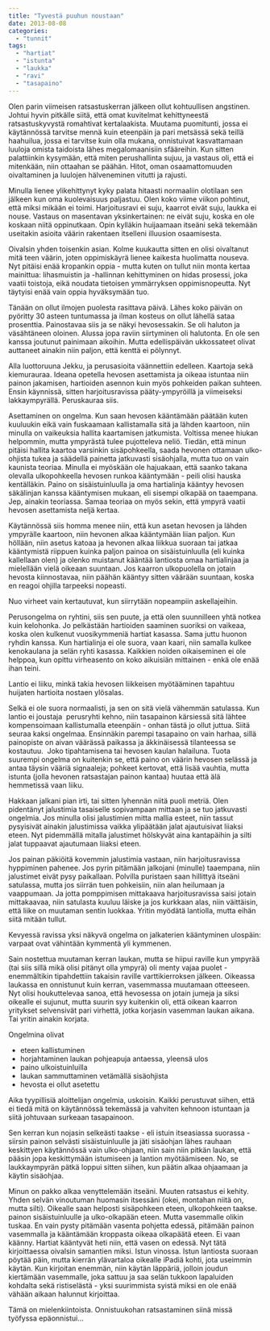 ```yaml
---
title: "Tyvestä puuhun noustaan"
date: 2013-08-08
categories: 
  - "tunnit"
tags: 
  - "hartiat"
  - "istunta"
  - "laukka"
  - "ravi"
  - "tasapaino"
---
```


Olen parin viimeisen ratsastuskerran jälkeen ollut kohtuullisen angstinen. Johtui hyvin pitkälle siitä, että omat kuvitelmat kehittyneestä ratsastuskyvystä romahtivat kertalaakista. Muutama puomitunti, jossa ei käytännössä tarvitse mennä kuin eteenpäin ja pari metsässä sekä teillä haahuilua, jossa ei tarvitse kuin olla mukana, onnistuivat kasvattamaan luuloja omista taidoista lähes megalomaanisiin sfääreihin. Kun sitten palattiinkin kysymään, että miten perushallinta sujuu, ja vastaus oli, että ei mitenkään, niin ottaahan se päähän. Hitot, oman osaamattomuuden oivaltaminen ja luulojen hälveneminen vitutti ja rajusti.

<!--more-->

Minulla lienee ylikehittynyt kyky palata hitaasti normaaliin olotilaan sen jälkeen kun oma kuolevaisuus paljastuu. Olen koko viime viikon pohtinut, että miksi mikään ei toimi. Harjoitusravi ei suju, kaarrot eivät suju, laukka ei nouse. Vastaus on masentavan yksinkertainen: ne eivät suju, koska en ole koskaan niitä oppinutkaan. Opin kylläkin huijaamaan itseäni sekä tekemään useitakin asioita väärin rakentaen itselleni illuusion osaamisesta.

Oivalsin yhden toisenkin asian. Kolme kuukautta sitten en olisi oivaltanut mitä teen väärin, joten oppimiskäyrä lienee kaikesta huolimatta nouseva. Nyt pitäisi enää kropankin oppia - mutta kuten on tullut niin monta kertaa mainittua: lihasmuistin ja -hallinnan kehittyminen on hidas prosessi, joka vaatii toistoja, eikä noudata tietoisen ymmärryksen oppimisnopeutta. Nyt täytyisi enää vain oppia hyväksymään tuo.

Tänään on ollut ilmojen puolesta rasittava päivä. Lähes koko päivän on pyöritty 30 asteen tuntumassa ja ilman kosteus on ollut lähellä sataa prosenttia. Painostavaa siis ja se näkyi hevosessakin. Se oli haluton ja väsähtäneen oloinen. Alussa jopa raviin siirtyminen oli halutonta. En ole sen kanssa joutunut painimaan aikoihin. Mutta edellispäivän ukkossateet olivat auttaneet ainakin niin paljon, että kenttä ei pölynnyt.

Alla luottoruuna Jekku, ja perusasioita väännettiin edelleen. Kaartoja sekä kiemurauraa. Ideana opetella hevosen asettamista ja oikeaa istuntaa niin painon jakamisen, hartioiden asennon kuin myös pohkeiden paikan suhteen. Ensin käynnissä, sitten harjoitusravissa pääty-ympyröillä ja viimeiseksi lakkaympyrällä. Peruskauraa siis.

Asettaminen on ongelma. Kun saan hevosen kääntämään päätään kuten kuuluukin eikä vain fuskaamaan kallistamalla sitä ja lähden kaartoon, niin minulla on vaikeuksia hallita kaartamisen jatkumista. Voltissa menee hiukan helpommin, mutta ympyrästä tulee pujotteleva neliö. Tiedän, että minun pitäisi hallita kaartoa varsinkin sisäpohkeella, saada hevonen ottamaan ulko-ohjista tukea ja säädellä painetta jatkuvasti sisäohjalla, mutta tuo on vain kaunista teoriaa. Minulla ei myöskään ole hajuakaan, että saanko takana olevalla ulkopohkeella hevosen runkoa kääntymään - peili olisi hauska kentälläkin. Paino on sisäistuinluulla ja oma hartialinja kääntyy hevosen säkälinjan kanssa kääntymisen mukaan, eli sisempi olkapää on taaempana. Jep, ainakin teoriassa. Samaa teoriaa on myös sekin, että ympyrä vaatii hevosen asettamista neljä kertaa.

Käytännössä siis homma menee niin, että kun asetan hevosen ja lähden ympyrälle kaartoon, niin hevonen alkaa kääntymään liian paljon. Kun höllään, niin asetus katoaa ja hevonen alkaa liikkua suoraan tai jatkaa kääntymistä riippuen kuinka paljon painoa on sisäistuinluulla (eli kuinka kallellaan olen) ja olenko muistanut kääntää lantiosta omaa hartialinjaa ja mielellään vielä oikeaan suuntaan. Jos kaarron ulkopuolella on jotain hevosta kiinnostavaa, niin päähän kääntyy sitten väärään suuntaan, koska en reagoi ohjilla tarpeeksi nopeasti.

Nuo virheet vain kertautuvat, kun siirrytään nopeampiin askellajeihin.

Perusongelma on ryhtini, siis sen puute, ja että olen suunnilleen yhtä notkea kuin kelohonka. Jo pelkästään hartioiden saaminen suoriksi on vaikeaa, koska olen kulkenut vuosikymmeniä hartiat kasassa. Sama juttu huonon ryhdin kanssa. Kun hartialinja ei ole suora, vaan kaari, niin samalla kulkee kenokaulana ja selän ryhti kasassa. Kaikkien noiden oikaiseminen ei ole helppoa, kun opittu virheasento on koko aikuisiän mittainen - enkä ole enää ihan teini.

Lantio ei liiku, minkä takia hevosen liikkeisen myötääminen tapahtuu huijaten hartioita nostaen ylösalas.

Selkä ei ole suora normaalisti, ja sen on sitä vielä vähemmän satulassa. Kun lantio ei joustaja  perusryhti kehno, niin tasapainon kärsiessä sitä lähtee kompensoimaan kallistumalla eteenpäin - onhan tästä jo ollut juttua. Siitä seuraa kaksi ongelmaa. Ensinnäkin parempi tasapaino on vain harhaa, sillä painopiste on aivan väärässä paikassa ja äkkinäisessä tilanteessa se kostautuu.  Joko tipahtamisena tai hevosen kaulan halailuna. Tuota suurempi ongelma on kuitenkin se, että paino on väärin hevosen selässä ja antaa täysin vääriä signaaleja; pohkeet kertovat, että lisää vauhtia, mutta istunta (jolla hevonen ratsastajan painon kantaa) huutaa että älä hemmetissä vaan liiku.

Hakkaan jalkani pian irti, tai sitten lyhennän niitä puoli metriä. Olen pidentänyt jalustimia tasaiselle sopivampaan mittaan ja se tuo jatkuvasti ongelmia. Jos minulla olisi jalustimien mitta mallia esteet, niin tassut pysyisivät ainakin jalustimissa vaikka ylipäätään jalat ajautuisivat liiaksi eteen. Nyt pidemmällä mitalla jalustimet hölskyvät aina kantapäihin ja silti jalat tuppaavat ajautumaan liiaksi eteen.

Jos painan päkiöitä kovemmin jalustimia vastaan, niin harjoitusravissa hyppiminen pahenee. Jos pyrin pitämään jalkojani (minulle) taaempana, niin jalustimet eivät pysy paikallaan. Polvilla puristaen saan hillittyä itseäni satulassa, mutta jos siirrän tuen pohkeisiin, niin alan heilumaan ja vaappumaan. Ja jotta pomppimisen mittakaava harjoitusravissa saisi jotain mittakaavaa, niin satulasta kuuluu läiske ja jos kurkkaan alas, niin väittäisin, että liike on muutaman sentin luokkaa. Yritin myödätä lantiolla, mutta eihän siitä mitään tullut.

Kevyessä ravissa yksi näkyvä ongelma on jalkaterien kääntyminen ulospäin: varpaat ovat vähintään kymmentä yli kymmenen.

Sain nostettua muutaman kerran laukan, mutta se hiipui raville kun ympyrää (tai siis sillä mikä olisi pitänyt olla ympyrä) oli menty vajaa puolet - enemmältikin tipahdettiin takaisin raville varttikierroksen jälkeen. Oikeassa laukassa en onnistunut kuin kerran, vasemmassa muutamaan otteeseen. Nyt olisi houkuttelevaa sanoa, että hevosessa on jotain jumeja ja siksi oikealle ei sujunut, mutta suurin syy kuitenkin oli, että oikean kaarron yritykset selvensivät pari virhettä, jotka korjasin vasemman laukan aikana. Tai yritin ainakin korjata.

Ongelmina olivat

- eteen kallistuminen
- horjahtaminen laukan pohjeapuja antaessa, yleensä ulos
- paino ulkoistuinluilla
- laukan sammuttaminen vetämällä sisäohjista
- hevosta ei ollut asetettu

Aika tyypillisiä aloittelijan ongelmia, uskoisin. Kaikki perustuvat siihen, että ei tiedä mitä on käytännössä tekemässä ja vahviten kehnoon istuntaan ja siitä johtuvaan surkeaan tasapainoon.

Sen kerran kun nojasin selkeästi taakse - eli istuin itseasiassa suorassa - siirsin painon selvästi sisäistuinluulle ja jäti sisäohjan lähes rauhaan keskittyen käytännössä vain ulko-ohjaan, niin sain niin pitkän laukan, että pääsin jopa keskittymään istumiseen ja lantion myötäämiseen. No, se laukkaympyrän pätkä loppui sitten siihen, kun päätin alkaa ohjaamaan ja käytin sisäohjaa.

Minun on pakko alkaa venyttelemään itseäni. Muuten ratsastus ei kehity. Yhden selvän vinoutuman huomasin itsessäni (okei, montahan niitä on, mutta silti). Oikealle saan helposti sisäpohkeen eteen, ulkopohkeen taakse. painon sisäistuinluulle ja ulko-olkapään eteen. Mutta vasemmalle olikin tuskaa. En vain pysty pitämään vasenta pohjetta edessä, pitämään painon vasemmalla ja kääntämään kroppasta oikeaa olkapäätä eteen. Ei vaan käänny. Hartiat kääntyvät heti niin, että vasen on edessä. Nyt tätä kirjoittaessa oivalsin samantien miksi. Istun vinossa. Istun lantiosta suoraan pöytää päin, mutta kierrän ylävartaloa oikealle iPadiä kohti, jota useimmin käytän. Kun kirjoitan enemmän, niin käytän läppäriä, jolloin joudun kiertämään vasemmalle, joka sattuu ja saa selän tukkoon lapaluiden kohdalta sekä ristiselästä - yksi suurimmista syistä miksi en ole enää vähään aikaan halunnut kirjoittaa.

Tämä on mielenkiintoista. Onnistuukohan ratsastaminen siinä missä työfyssa epäonnistui...
